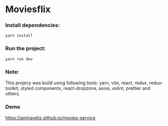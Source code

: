 # Moviesflix

### Install dependencies:

`yarn install`

### Run the project:

`yarn run dev`

### Note:

This projecy was build using following tools: yarn, vite, react, redux, redux-toolkit, styled components, react-dropzone, axios, eslint, prettier and others.


### Demo
https://amiraveliz.github.io/movies-service
